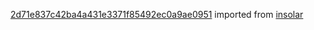 [2d71e837c42ba4a431e3371f85492ec0a9ae0951](https://github.com/insolar/insolar/commit/2d71e837c42ba4a431e3371f85492ec0a9ae0951) imported from [insolar](https://github.com/insolar/insolar)
